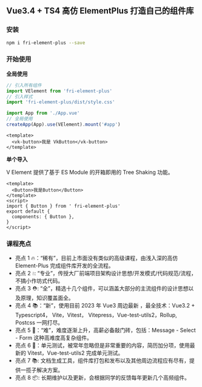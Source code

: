 ## Vue3.4 + TS4 高仿 ElementPlus 打造自己的组件库

### 安装

```bash
npm i fri-element-plus --save
```

### 开始使用

**全局使用**

```js
// 引入所有组件
import VElement from 'fri-element-plus'
// 引入样式
import 'fri-element-plus/dist/style.css'

import App from './App.vue'
// 全局使用
createApp(App).use(VElement).mount('#app')
```

```vue
<template>
  <vk-button>我是 VkButton</vk-button>
</template>
```

**单个导入**

V Element 提供了基于 ES Module 的开箱即用的 Tree Shaking 功能。

```vue
<template>
  <Button>我是Button</Button>
</template>
<script>
import { Button } from ' fri-element-plus'
export default {
  components: { Button },
}
</script>
```

### 课程亮点

- 亮点 1 🔥：“稀有”，目前上市面没有类似的高级课程，由浅入深的高仿 Element-Plus 完成组件库开发的全流程。
- 亮点 2 💧: “专业”，传授大厂前端项目架构设计思想/开发模式/代码规范/流程，不搞小作坊式代码。
- 亮点 3 ⛑️: “全”，精选十几个组件，可以涵盖大部分的主流组件的设计思想以及原理，知识覆盖面全。
- 亮点 4 📚：“新”，使用目前 2023 年 Vue3 周边最新 ，最全技术：Vue3.2 + Typescript4， Vite，Vitest， Vitepress，Vue-test-utils2，Rollup, Postcss 一网打尽。
- 亮点 5 🎉：“难”，难度逐渐上升，高薪必备敲门砖，包括：Message - Select - Form 这种高难度高复杂组件。
- 亮点 6 🌹：单元测试，被常年忽略但是非常重要的内容，简历加分项，使用最新的 Vitest，Vue-test-utils2 完成单元测试。
- 亮点 7 📚: 文档生成工具，组件库打包和发布以及其他周边流程应有尽有，提供一揽子解决方案。
- 亮点 8 📦: 长期维护以及更新，会根据同学的反馈每年更新几个高频组件。
